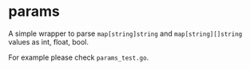 # params
A simple wrapper to parse `map[string]string` and `map[string][]string` values as int, float, bool.

For example please check `params_test.go`.